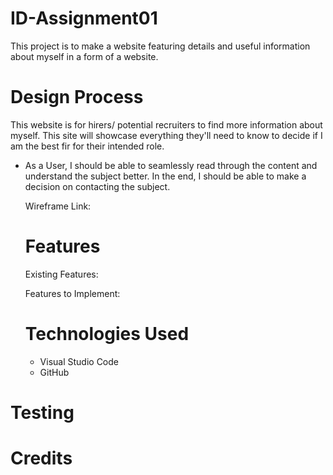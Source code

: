 # ID-Assignment01

This project is to make a website featuring details and useful information about myself in a form of a website.

# Design Process

This website is for hirers/ potential recruiters to find more information about myself. This site will showcase everything they'll need to know to decide if I am the best fir for their intended role.

- As a User, I should be able to seamlessly read through the content and understand the subject better. In the end, I should be able to make a decision on contacting the subject.
  
  Wireframe Link:

  # Features

  Existing Features:

  Features to Implement:

  # Technologies Used
  - Visual Studio Code
  - GitHub

# Testing

# Credits

